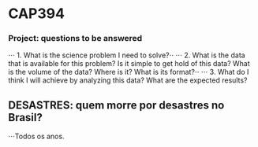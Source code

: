 # CAP394
### Project: questions to be answered

⋅⋅⋅ 1. What is the science problem I need to solve?⋅⋅
⋅⋅⋅ 2. What is the data that is available for this problem? Is it simple to get hold of this data?
What is the volume of the data? Where is it? What is its format?⋅⋅
⋅⋅⋅ 3. What do I think I will achieve by analyzing this data? What are the expected results?

## DESASTRES: quem morre por desastres no Brasil?

⋅⋅⋅Todos os anos.
